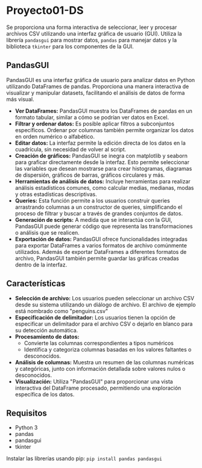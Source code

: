 # Proyecto01-DS
Se proporciona una forma interactiva de seleccionar, leer y procesar archivos CSV utilizando una interfaz gráfica de usuario (GUI). Utiliza la librería `pandasgui` para mostrar datos, `pandas` para manejar datos y la biblioteca `tkinter` para los componentes de la GUI.

## PandasGUI
PandasGUI es una interfaz gráfica de usuario para analizar datos en Python utilizando DataFrames de pandas. Proporciona una manera interactiva de visualizar y manipular datasets, facilitando el análisis de datos de forma más visual.
- **Ver DataFrames:** PandasGUI muestra los DataFrames  de pandas en un formato tabular, similar a cómo se podrían ver datos en Excel.
- **Filtrar y ordenar datos:** Es posible aplicar filtros a subconjuntos específicos. Ordenar por columnas también permite organizar los datos en orden numérico o alfabético.
- **Editar datos:** La interfaz permite la edición directa de los datos en la cuadrícula, sin necesidad de volver al script.
- **Creación de gráficos:** PandasGUI se inegra con matplotlib y seaborn para graficar directamente desde la interfaz. Esto permite seleccionar las variables que desean mostrarse para crear histogramas, diagramas de dispersión, gráficos de barras, gráficos circulares y más.
- **Herramientas de análisis de datos:** Incluye herramientas para realizar análisis estadísticos comunes, como calcular medias, medianas, modas y otras estadísticas descriptivas.
- **Queries:** Esta función permite a los usuarios construir queries arrastrando columnas a un constructor de queries, simplificando el proceso de filtrar y buscar a través de grandes conjuntos de datos.
- **Generación de scripts:** A medida que se interactúa con la GUI, PandasGUI puede generar código que representa las transformaciones o análisis que se realicen.
- **Exportación de datos:** PandasGUI ofrece funcionalidades integradas para exportar DataFrames a varios formatos de archivo comúnmente utilizados. Además de exportar DataFrames a diferentes formatos de archivo, PandasGUI también permite guardar las gráficas creadas dentro de la interfaz. 


## Características
- **Selección de archivo:** Los usuarios pueden seleccionar un archivo CSV desde su sistema utilizando un diálogo de archivo. El archivo de ejemplo está nombrado como "penguins.csv"
- **Especificación de delimitador:** Los usuarios tienen la opción de especificar un delimitador para el archivo CSV o dejarlo en blanco para su detección automática.
- **Procesamiento de datos:**
  - Convierte las columnas correspondientes a tipos numéricos
  - Identifica y categoriza columnas basadas en los valores faltantes o desconocidos.
- **Análisis de columnas:** Muestra un resumen de las columnas numéricas y categóricas, junto con información detallada sobre valores nulos o desconocidos.
- **Visualización:** Utiliza "PandasGUI" para proporcionar una vista interactiva del DataFrame procesado, permitiendo una exploración específica de los datos.


## Requisitos
- Python 3
- pandas
- pandasgui
- tkinter

Instalar las librerías usando pip:
`pip install pandas pandasgui`


